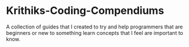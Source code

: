 # Krithiks-Coding-Compendiums
A collection of guides that I created to try and help programmers that are beginners or new to something learn concepts that I feel are important to know.

